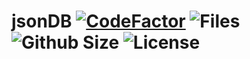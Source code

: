 # jsonDB [![CodeFactor](https://www.codefactor.io/repository/github/minecodes/jsondb/badge?s=bc9cc0f894d6540f6238b3fe3514dbc7eaf3f6ad&style=for-the-badge)](https://www.codefactor.io/repository/github/minecodes/jsondb) ![Files](https://img.shields.io/github/directory-file-count/Minecodes/jsonDB?style=for-the-badge) ![Github Size](https://img.shields.io/github/repo-size/Minecodes/jsonDB?style=for-the-badge) ![License](https://img.shields.io/github/license/Minecodes/jsonDB?style=for-the-badge)